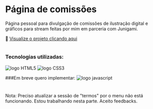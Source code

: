 # Página de comissões
Página pessoal para divulgação de comissões de ilustração digital e gráficos para stream feitas por mim em parceria com Junigami.

🔗 <a href="https://lumadart.github.io/PaginaComissao/" target="_blank">Visualize o projeto clicando aqui</a>
#
### Tecnologias utilizadas:
<img src="https://img.shields.io/badge/HTML5-E34F26?style=for-the-badge&logo=html5&logoColor=white" alt="logo HTML5"> <img src="https://img.shields.io/badge/CSS3-1572B6?style=for-the-badge&logo=css3&logoColor=white" alt="logo CSS3"> 

###Em breve quero implementar:
<img src="https://img.shields.io/badge/JavaScript-F7DF1E?style=for-the-badge&logo=javascript&logoColor=black" alt="logo javascript">
#
Nota: Preciso atualizar a sessão de "termos" por o menu não está funcionando. Estou trabalhando nesta parte. Aceito feedbacks.
